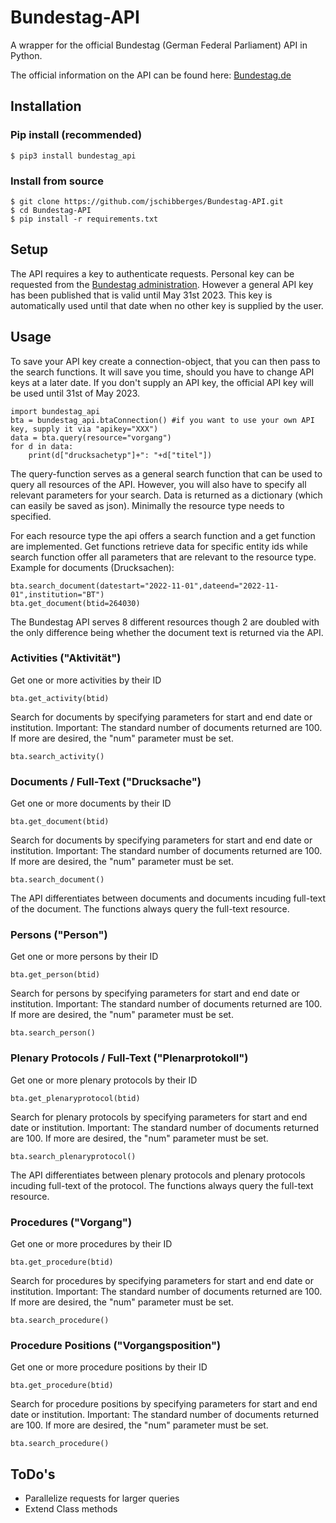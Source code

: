 # Bundestag-API
A wrapper for the official Bundestag (German Federal Parliament) API in Python.

The official information on the API can be found here: [Bundestag.de](https://dip.bundestag.de/%C3%BCber-dip/hilfe/api)

## Installation

### Pip install (recommended)

```
$ pip3 install bundestag_api
```

### Install from source

```
$ git clone https://github.com/jschibberges/Bundestag-API.git
$ cd Bundestag-API
$ pip install -r requirements.txt
```

## Setup
The API requires a key to authenticate requests. Personal key can be requested from the [Bundestag administration](mailto:parlamentsdokumentation@bundestag.de). However a general API key has been published that is valid until May 31st 2023. This key is automatically used until that date when no other key is supplied by the user.

## Usage
To save your API key create a connection-object, that you can then pass to the search functions. It will save you time, should you have to change API keys at a later date. If you don't supply an API key, the official API key will be used until 31st of May 2023. 
```
import bundestag_api
bta = bundestag_api.btaConnection() #if you want to use your own API key, supply it via "apikey="XXX")
data = bta.query(resource="vorgang")
for d in data:
    print(d["drucksachetyp"]+": "+d["titel"])
```
The query-function serves as a general search function that can be used to query all resources of the API. However, you will also have to specify all relevant parameters for your search. Data is returned as a dictionary (which can easily be saved as json). Minimally the resource type needs to specified.

For each resource type the api offers a search function and a get function are implemented. Get functions retrieve data for specific entity ids while search function offer all parameters that are relevant to the resource type. Example for documents (Drucksachen):
```
bta.search_document(datestart="2022-11-01",dateend="2022-11-01",institution="BT")
bta.get_document(btid=264030)
```
The Bundestag API serves 8 different resources though 2 are doubled with the only difference being whether the document text is returned via the API. 

### Activities ("Aktivität")
Get one or more activities by their ID
```
bta.get_activity(btid)
```
Search for documents by specifying parameters for start and end date or institution. Important: The standard number of documents returned are 100. If more are desired, the "num" parameter must be set.
```
bta.search_activity()
```
### Documents / Full-Text ("Drucksache")
Get one or more documents by their ID
```
bta.get_document(btid)
```
Search for documents by specifying parameters for start and end date or institution. Important: The standard number of documents returned are 100. If more are desired, the "num" parameter must be set.
```
bta.search_document()
```
The API differentiates between documents and documents incuding full-text of the document. The functions always query the full-text resource.

### Persons ("Person")
Get one or more persons by their ID
```
bta.get_person(btid)
```
Search for persons by specifying parameters for start and end date or institution. Important: The standard number of documents returned are 100. If more are desired, the "num" parameter must be set.
```
bta.search_person()
```
### Plenary Protocols / Full-Text ("Plenarprotokoll")
Get one or more plenary protocols by their ID
```
bta.get_plenaryprotocol(btid)
```
Search for plenary protocols by specifying parameters for start and end date or institution. Important: The standard number of documents returned are 100. If more are desired, the "num" parameter must be set.
```
bta.search_plenaryprotocol()
```
The API differentiates between plenary protocols and plenary protocols incuding full-text of the protocol. The functions always query the full-text resource.

### Procedures ("Vorgang")
Get one or more procedures by their ID
```
bta.get_procedure(btid)
```
Search for procedures by specifying parameters for start and end date or institution. Important: The standard number of documents returned are 100. If more are desired, the "num" parameter must be set.
```
bta.search_procedure()
```
### Procedure Positions ("Vorgangsposition")
Get one or more procedure positions by their ID
```
bta.get_procedure(btid)
```
Search for procedure positions by specifying parameters for start and end date or institution. Important: The standard number of documents returned are 100. If more are desired, the "num" parameter must be set.
```
bta.search_procedure()
```

## ToDo's
- Parallelize requests for larger queries
- Extend Class methods